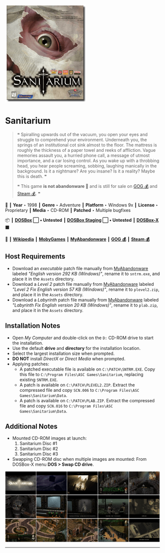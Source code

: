 ![](Thumbnail.png "application-thumbnail")

# Sanitarium

> ❝ Spiralling upwards out of the vacuum, you open your eyes and struggle to comprehend your environment. Underneath you, the springs of an institutional cot sink almost to the floor. The mattress is roughly the thickness of a paper towel and reeks of affliction. Vague memories assault you, a hurried phone call, a message of utmost importance, and a car losing control. As you wake up with a throbbing head, you hear people screaming, sobbing, laughing manically in the background. Is it a nightmare? Are you insane? Is it a reality? Maybe this is death. ❞
>
> ❝ This game **is not abandonware 🚫** and is still for sale on [GOG 💰](https://gog.com/en/game/sanitarium) and [Steam 💰](https://store.steampowered.com/app/284050/Sanitarium/). ❞
>

📌 ┃ **Year** ‣ 1998 ┃ **Genre** ‣ Adventure ┃ **Platform** ‣ Windows 9x ┃ **License** ‣ Proprietary ┃ **Media** ‣ CD-ROM ┃ **Patched** ‣ Multiple bugfixes 

📦 ┃ **[DOSBox](https://www.dosbox.com/) ⬜ • Untested** ┃ **[DOSBox Staging](https://dosbox-staging.github.io/) ⬜ • Untested** ┃ **[DOSBox-X](https://dosbox-x.com/) 🟩** 

📎 ┃ **[Wikipedia](https://en.wikipedia.org/wiki/Sanitarium_(video_game))** ┃ **[MobyGames](https://www.mobygames.com/game/572/sanitarium/)** ┃ **[MyAbandonware](https://www.myabandonware.com/game/sanitarium-cs8)** ┃ **[GOG 💰](https://gog.com/en/game/sanitarium)** ┃ **[Steam 💰](https://store.steampowered.com/app/284050/Sanitarium/)** 

## Host Requirements
- Download an *executable* patch file manually from [MyAbandonware](https://www.myabandonware.com/game/sanitarium-cs8) labeled *"English version 292 KB (Windows)"*, rename it to `sntrm.exe`, and place it in the `Assets` directory.
- Download a *Level 2* patch file manually from [MyAbandonware](https://www.myabandonware.com/game/sanitarium-cs8) labeled *"Level 2 Fix English version 57 KB (Windows)"*, rename it to `plevel2.zip`, and place it in the `Assets` directory.
- Download a *Labyrinth* patch file manually from [MyAbandonware](https://www.myabandonware.com/game/sanitarium-cs8) labeled *"Labyrinth Fix English version 20 KB (Windows)"*, rename it to `plab.zip`, and place it in the `Assets` directory.

## Installation Notes
- Open *My Computer* and double-click on the `D:` CD-ROM drive to start the installation.
- Use the default **drive** and **directory** for the installation location.
- Select the largest installation size when prompted.
- **DO NOT** install *DirectX* or *Direct Media* when prompted.
- Applying patches:
  - A patched executable file is available on `C:\PATCH\SNTRM.EXE`. Copy this file to `C:\Program Files\ASC Games\Sanitarium`, replacing existing `SNTRM.EXE`.
  - A patch is available on `C:\PATCH\PLEVEL2.ZIP`. Extract the compressed file and copy `SCN.006` to `C:\Program Files\ASC Games\Sanitarium\Data`.
  - A patch is available on `C:\PATCH\PLAB.ZIP`. Extract the compressed file and copy `SCN.016` to `C:\Program Files\ASC Games\Sanitarium\Data`.

## Additional Notes
- Mounted CD-ROM images at launch:
  1. Sanitarium Disc #1
  2. Sanitarium Disc #2
  3. Sanitarium Disc #3
- Swapping CD-ROM disc when multiple images are mounted: From DOSBox-X menu **DOS > Swap CD drive**.

![](Montage.png "Sanitarium")

---

